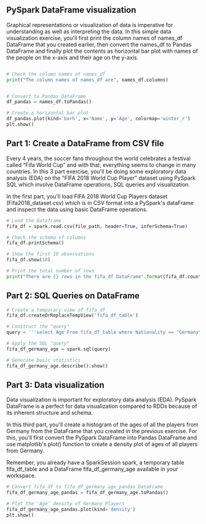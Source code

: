 ## PySpark DataFrame visualization

Graphical representations or visualization of data is imperative for understanding as well as interpreting the data. In this simple data visualization exercise, you'll first print the column names of names_df DataFrame that you created earlier, then convert the names_df to Pandas DataFrame and finally plot the contents as horizontal bar plot with names of the people on the x-axis and their age on the y-axis.

```python

# Check the column names of names_df
print("The column names of names_df are", names_df.columns)


# Convert to Pandas DataFrame  
df_pandas = names_df.toPandas()

# Create a horizontal bar plot
df_pandas.plot(kind='barh', x='Name', y='Age', colormap='winter_r')
plt.show()


```

## Part 1: Create a DataFrame from CSV file

Every 4 years, the soccer fans throughout the world celebrates a festival called “Fifa World Cup” and with that, everything seems to change in many countries. In this 3 part exercise, you'll be doing some exploratory data analysis (EDA) on the "FIFA 2018 World Cup Player" dataset using PySpark SQL which involve DataFrame operations, SQL queries and visualization.

In the first part, you'll load FIFA 2018 World Cup Players dataset (Fifa2018_dataset.csv) which is in CSV format into a PySpark's dataFrame and inspect the data using basic DataFrame operations.

```python
# Load the Dataframe
fifa_df = spark.read.csv(file_path, header=True, inferSchema=True)

# Check the schema of columns
fifa_df.printSchema()

# Show the first 10 observations
fifa_df.show(10)

# Print the total number of rows
print("There are {} rows in the fifa_df DataFrame".format(fifa_df.count()))
```

## Part 2: SQL Queries on DataFrame

```python
# Create a temporary view of fifa_df
fifa_df.createOrReplaceTempView('fifa_df_table')

# Construct the "query"
query = '''select Age From fifa_df_table where Nationality == "Germany"'''

# Apply the SQL "query"
fifa_df_germany_age = spark.sql(query)

# Generate basic statistics
fifa_df_germany_age.describe().show()
```

## Part 3: Data visualization

Data visualization is important for exploratory data analysis (EDA). PySpark DataFrame is a perfect for data visualization compared to RDDs because of its inherent structure and schema.

In this third part, you'll create a histogram of the ages of all the players from Germany from the DataFrame that you created in the previous exercise. For this, you'll first convert the PySpark DataFrame into Pandas DataFrame and use matplotlib's plot() function to create a density plot of ages of all players from Germany.

Remember, you already have a SparkSession spark, a temporary table fifa_df_table and a DataFrame fifa_df_germany_age available in your workspace.

```python
# Convert fifa_df to fifa_df_germany_age_pandas DataFrame
fifa_df_germany_age_pandas = fifa_df_germany_age.toPandas()

# Plot the 'Age' density of Germany Players
fifa_df_germany_age_pandas.plot(kind='density')
plt.show()
```


